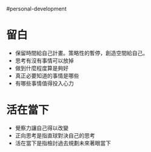 #personal-development 

# 留白
-   保留時間給自己計畫。策略性的暫停，創造空間給自己。
-   思考有沒有事情可以放掉
-   做到什麼程度算是夠好
-   真正必要知道的事情是哪些
-   有哪些事情值得投入心力

# 活在當下
-   覺察力讓自己得以改變
-   正向思考是指直球對決自己的思考
-   活在當下是指檢討過去規劃未來著眼當下